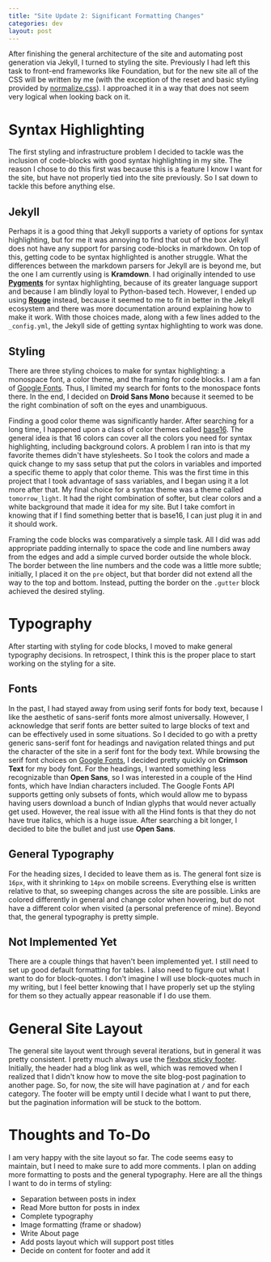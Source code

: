 ```yaml
---
title: "Site Update 2: Significant Formatting Changes"
categories: dev
layout: post
---
```

After finishing the general architecture of the site and automating post generation via Jekyll, I turned to styling the site. Previously I had left this task to front-end frameworks like Foundation, but for the new site all of the CSS will be written by me (with the exception of the reset and basic styling provided by [normalize.css](https://necolas.github.io/normalize.css/)). I approached it in a way that does not seem very logical when looking back on it.

# Syntax Highlighting

The first styling and infrastructure problem I decided to tackle was the inclusion of code-blocks with good syntax highlighting in my site. The reason I chose to do this first was because this is a feature I know I want for the site, but have not properly tied into the site previously. So I sat down to tackle this before anything else.

## Jekyll

Perhaps it is a good thing that Jekyll supports a variety of options for syntax highlighting, but for me it was annoying to find that out of the box Jekyll does not have any support for parsing code-blocks in markdown. On top of this, getting code to be syntax highlighted is another struggle. What the differences between the markdown parsers for Jekyll are is beyond me, but the one I am currently using is **Kramdown**. I had originally intended to use [**Pygments**](http://pygments.org/) for syntax highlighting, because of its greater language support and because I am blindly loyal to Python-based tech. However, I ended up using [**Rouge**](https://github.com/jneen/rouge) instead, because it seemed to me to fit in better in the Jekyll ecosystem and there was more documentation around explaining how to make it work. With those choices made, along with a few lines added to the `_config.yml`, the Jekyll side of getting syntax highlighting to work was done.

## Styling

There are three styling choices to make for syntax highlighting: a monospace font, a color theme, and the framing for code blocks. I am a fan of [Google Fonts](https://fonts.google.com/). Thus, I limited my search for fonts to the monospace fonts there. In the end, I decided on **Droid Sans Mono** because it seemed to be the right combination of soft on the eyes and unambiguous. 

Finding a good color theme was significantly harder. After searching for a long time, I happened upon a class of color themes called [base16](https://github.com/chriskempson/base16). The general idea is that 16 colors can cover all the colors you need for syntax highlighting, including background colors. A problem I ran into is that my favorite themes didn't have stylesheets. So I took the colors and made a quick change to my sass setup that put the colors in variables and imported a specific theme to apply that color theme. This was the first time in this project that I took advantage of sass variables, and I began using it a lot more after that. My final choice for a syntax theme was a theme called `tomorrow_light`. It had the right combination of softer, but clear colors and a white background that made it idea for my site. But I take comfort in knowing that if I find something better that is base16, I can just plug it in and it should work.

Framing the code blocks was comparatively a simple task. All I did was add appropriate padding internally to space the code and line numbers away from the edges and add a simple curved border outside the whole block. The border between the line numbers and the code was a little more subtle; initially, I placed it on the `pre` object, but that border did not extend all the way to the top and bottom. Instead, putting the border on the `.gutter` block achieved the desired styling.

# Typography

After starting with styling for code blocks, I moved to make general typography decisions. In retrospect, I think this is the proper place to start working on the styling for a site.

## Fonts

In the past, I had stayed away from using serif fonts for body text, because I like the aesthetic of sans-serif fonts more almost universally. However, I acknowledge that serif fonts are better suited to large blocks of text and can be effectively used in some situations. So I decided to go with a pretty generic sans-serif font for headings and navigation related things and put the character of the site in a serif font for the body text. While browsing the serif font choices on [Google Fonts](https://fonts.google.com/), I decided pretty quickly on **Crimson Text** for my body font. For the headings, I wanted something less recognizable than **Open Sans**, so I was interested in a couple of the Hind fonts, which have Indian characters included. The Google Fonts API supports getting only subsets of fonts, which would allow me to bypass having users download a bunch of Indian glyphs that would never actually get used. However, the real issue with all the Hind fonts is that they do not have true italics, which is a huge issue. After searching a bit longer, I decided to bite the bullet and just use **Open Sans**.

## General Typography

For the heading sizes, I decided to leave them as is. The general font size is `16px`, with it shrinking to `14px` on mobile screens. Everything else is written relative to that, so sweeping changes across the site are possible. Links are colored differently in general and change color when hovering, but do not have a different color when visited (a personal preference of mine). Beyond that, the general typography is pretty simple.

## Not Implemented Yet

There are a couple things that haven't been implemented yet. I still need to set up good default formatting for tables. I also need to figure out what I want to do for block-quotes. I don't imagine I will use block-quotes much in my writing, but I feel better knowing that I have properly set up the styling for them so they actually appear reasonable if I do use them.

# General Site Layout

The general site layout went through several iterations, but in general it was pretty consistent. I pretty much always use the [flexbox sticky footer](https://philipwalton.github.io/solved-by-flexbox/demos/sticky-footer/). Initially, the header had a blog link as well, which was removed when I realized that I didn't know how to move the site blog-post pagination to another page. So, for now, the site will have pagination at `/` and for each category. The footer will be empty until I decide what I want to put there, but the pagination information will be stuck to the bottom.

# Thoughts and To-Do

I am very happy with the site layout so far. The code seems easy to maintain, but I need to make sure to add more comments. I plan on adding more formatting to posts and the general typography. Here are all the things I want to do in terms of styling:

- Separation between posts in index
- Read More button for posts in index
- Complete typography
- Image formatting (frame or shadow)
- Write About page
- Add posts layout which will support post titles
- Decide on content for footer and add it
